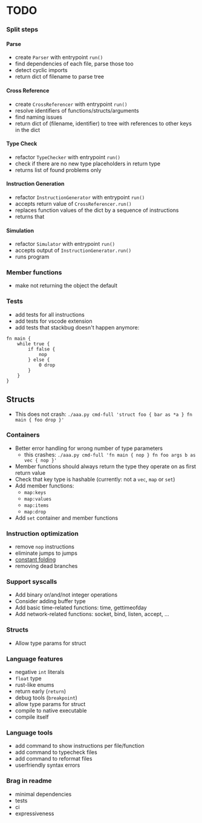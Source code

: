 # TODO

### Split steps

#### Parse
- create `Parser` with entrypoint `run()`
- find dependencies of each file, parse those too
- detect cyclic imports
- return dict of filename to parse tree

#### Cross Reference
- create `CrossReferencer` with entrypoint `run()`
- resolve identifiers of functions/structs/arguments
- find naming issues
- return dict of (filename, identifier) to tree with references to other keys in the dict

#### Type Check
- refactor `TypeChecker` with entrypoint `run()`
- check if there are no new type placeholders in return type
- returns list of found problems only

#### Instruction Generation
- refactor `InstructionGenerator` with entrypoint `run()`
- accepts return value of `CrossReferencer.run()`
- replaces function values of the dict by a sequence of instructions
- returns that

#### Simulation
- refactor `Simulator` with entrypoint `run()`
- accepts output of `InstructionGenerator.run()`
- runs program



### Member functions
- make not returning the object the default

### Tests
- add tests for all instructions
- add tests for vscode extension
- add tests that stackbug doesn't happen anymore:
```
fn main {
    while true {
        if false {
            nop
        } else {
            0 drop
        }
    }
}
```

## Structs
- This does not crash: `./aaa.py cmd-full 'struct foo { bar as *a } fn main { foo drop }'`

### Containers
- Better error handling for wrong number of type parameters
    - this crashes: `./aaa.py cmd-full 'fn main { nop } fn foo args b as vec { nop }'`
- Member functions should always return the type they operate on as first return value
- Check that key type is hashable (currently: not a `vec`, `map` or `set`)
- Add member functions:
    - `map:keys`
    - `map:values`
    - `map:items`
    - `map:drop`
- Add `set` container and member functions

### Instruction optimization
- remove `nop` instructions
- eliminate jumps to jumps
- [constant folding](https://en.wikipedia.org/wiki/Constant_folding)
- removing dead branches

### Support syscalls
- Add binary or/and/not integer operations
- Consider adding buffer type
- Add basic time-related functions: time, gettimeofday
- Add network-related functions: socket, bind, listen, accept, ...

### Structs
- Allow type params for struct

### Language features
- negative `int` literals
- `float` type
- rust-like enums
- return early (`return`)
- debug tools (`breakpoint`)
- allow type params for struct
- compile to native executable
- compile itself

### Language tools
- add command to show instructions per file/function
- add command to typecheck files
- add command to reformat files
- userfriendly syntax errors

### Brag in readme
- minimal dependencies
- tests
- ci
- expressiveness
